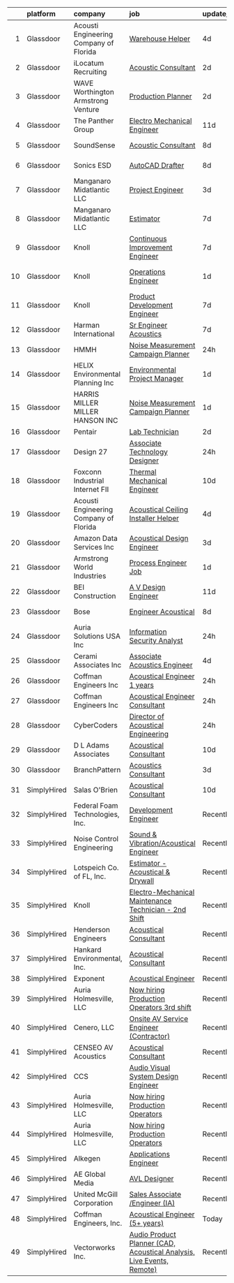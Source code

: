 

|    | platform    | company                                | job                                                                                                                                                                                                                                                                                                                                                                                                                                                                                                                                                                                                                                                                                                                                                                                                                                                                                                                                                                                                                                                                                                                                                                                                                                                                                                                                                                                                         | update_time   | location            |
|---:|:------------|:---------------------------------------|:------------------------------------------------------------------------------------------------------------------------------------------------------------------------------------------------------------------------------------------------------------------------------------------------------------------------------------------------------------------------------------------------------------------------------------------------------------------------------------------------------------------------------------------------------------------------------------------------------------------------------------------------------------------------------------------------------------------------------------------------------------------------------------------------------------------------------------------------------------------------------------------------------------------------------------------------------------------------------------------------------------------------------------------------------------------------------------------------------------------------------------------------------------------------------------------------------------------------------------------------------------------------------------------------------------------------------------------------------------------------------------------------------------|:--------------|:--------------------|
|  1 | Glassdoor   | Acousti Engineering Company of Florida | [Warehouse Helper](https://www.glassdoor.com/partner/jobListing.htm?pos=129&ao=1136043&s=58&guid=000001824de5c8068d72adf59dbf6368&src=GD_JOB_AD&t=SR&vt=w&ea=1&cs=1_61d542bf&cb=1659164281141&jobListingId=1008028539574&jrtk=3-0-1g96ubi18kcna801-1g96ubi1li6iq800-3f5c535f4aa1c78d-)                                                                                                                                                                                                                                                                                                                                                                                                                                                                                                                                                                                                                                                                                                                                                                                                                                                                                                                                                                                                                                                                                                                      | 4d            | Tallahassee, FL     |
|  2 | Glassdoor   | iLocatum Recruiting                    | [Acoustic Consultant](https://www.glassdoor.com/partner/jobListing.htm?pos=109&ao=1110586&s=58&guid=000001824de5c8068d72adf59dbf6368&src=GD_JOB_AD&t=SR&vt=w&ea=1&cs=1_720a7310&cb=1659164281139&jobListingId=1008033004092&cpc=2CAED5C921A5F994&jrtk=3-0-1g96ubi18kcna801-1g96ubi1li6iq800-b3abcdd3156c811e--6NYlbfkN0D1UcI9BXC1f5QSBjMbPamHM6GlmOeW7DhZo1lcFVxibe-vyE4u5NZNh4gYETyu5OMr2ICP1If2fktBvd5YHYLTFHbhGt01RMg9iVKo_mlFBStTS8yb74ZHGLow-pCanMfgy2ZQaM4V4egEhIdl4bKhI5vc4y938uAjC7qZA03lHsJv8ilY7vMuJmiaibTgGw4uXl58fe6TGeqpcBTovQk6jirOWBai3k6DdQKSHcgCtt4hgP1V2lvqEgVlywcCxi5KpSsHebPUZs_mk3iAD7U5juZzA73daFrWTNHAeoXlIkSduMjguKAN55GagpXDIG3y6sy_WeFf_-IJQdni8bOjYie90BjL42LsYTM9bbZIqSt40V04KEN6vODvFIEBVn4PbQW9XBerSMvcjA-RHxcfVs2CzSPK5p_jZTo3CIHNcVBemOogqcr6Q2nbrqMQT4b-80CuFghhR9ikFLkL6kr96NfLBfDEOW6sJJpr0CgeHF9-P3Tku7JJs3R1wTdeU6F_1ThYUBuqmVkfxCoYY4qP037lxKp7nKs20mFoiZMp2g%3D%3D)                                                                                                                                                                                                                                                                                                                                                                                                                                                                                                  | 2d            | New York, NY        |
|  3 | Glassdoor   | WAVE   Worthington Armstrong Venture   | [Production Planner](https://www.glassdoor.com/partner/jobListing.htm?pos=104&ao=1110586&s=58&guid=000001824de5c8068d72adf59dbf6368&src=GD_JOB_AD&t=SR&vt=w&ea=1&cs=1_a17c401b&cb=1659164281138&jobListingId=1008033329938&cpc=BCC169F53084E245&jrtk=3-0-1g96ubi18kcna801-1g96ubi1li6iq800-c999e79d688c95d6--6NYlbfkN0BTulKQ62FfEOJT-xD4mupRMsoKNTN8aR1sqftDsJ-ZPg-SAU92t4fAAevrrRtJXFKJIYVnWSeVWf_REL2gftOtljyihgygqbsTDjreu_XwtAGoxz5zLgbkqOR6_3RQwv-hh33dHxqxwZpGo29tOGzKMn2nfySPLOBHWVADz5K4mDHSCILHP9KJfSHKZvZb3YowzMXDICzFJ7UvlIORfmjz1wpBwv6r58qZ2XiSSyPzuFcji6n50Fkwz4Wo6PNj9wLRRdyUzoVyV67kiia7NMbtl_dBdHoghCvj4UiJRzNG-1cHAxZHI60HZ9r76rvAzW1G40LEAcOgMuR3fTQeH7cp0OH8MmaTo7FaNbZg6mUsouzlCF_lY5OevUATPGVSKXRpaZaSTy6LHFiKHLR8RyXO02NaN2klh-WXUrpZ8e0xm3ioYNp3Rg_Lcy4C1OmI9Jr9AgSwZiTxcWQx8NpX3wem0GK41z2SypI5WEt7xCptV45G4V1vGyGcH_NcqDIAvyI%3D)                                                                                                                                                                                                                                                                                                                                                                                                                                                                                                                                                 | 2d            | Alpharetta, GA      |
|  4 | Glassdoor   | The Panther Group                      | [Electro Mechanical Engineer](https://www.glassdoor.com/partner/jobListing.htm?pos=108&ao=1110586&s=58&guid=000001824de5c8068d72adf59dbf6368&src=GD_JOB_AD&t=SR&vt=w&ea=1&cs=1_63baef2a&cb=1659164281139&jobListingId=1008012152413&cpc=451933188B21919D&jrtk=3-0-1g96ubi18kcna801-1g96ubi1li6iq800-1b4b3d4c5c5de8e7--6NYlbfkN0CNPMheye81CzYnvunZY7yovNfSZKsgaMjzK-BTgXufI2fDZqb14OtID8EITmQy8dMzcIOru73pDKHPrNY-MK7sf-TavplzRMUtNmfhs4UtBexdbvnY3PLr7KnDrYeBYwXMUoTHBfN1mJn5LLEIikLdICZG_lovf7skNNzFH6Y3acbBQ15OpWQgO0URCBp1U2zgM0_BSUItVI63H-pczug67e5naZ3DzHE3aqRwDGrmB92zGzjP7ZK9cEcBqeCjxOWRxI8gNB3pgvSB7M7RDp4lCGraTZytK5CJZIZBf1brO9qoqSleLTt_FY7eK6xUa04XSeYq7AdjNlQPzODto1vJwymLLfg9XsDVGxbG-N-krfHlzE_khqSeUnI5i0PEMR6qHXDqCG8bwrUBGXVkG-dmbSQ07HfYjKJemUp2xmMWegfQrkPV0JXGfwwA6cGGyO-dxMvuLLrt-LuB0ALGgC2kmsZtmiyQinS-hQ0kVndlBfdbljiw8aq9HhE88gffQDvYeAasep8zRA%3D%3D)                                                                                                                                                                                                                                                                                                                                                                                                                                                                                                                          | 11d           | Littleton, MA       |
|  5 | Glassdoor   | SoundSense                             | [Acoustic Consultant](https://www.glassdoor.com/partner/jobListing.htm?pos=118&ao=1136043&s=58&guid=000001824de5c8068d72adf59dbf6368&src=GD_JOB_AD&t=SR&vt=w&cs=1_55e9e42e&cb=1659164281140&jobListingId=1008021485671&jrtk=3-0-1g96ubi18kcna801-1g96ubi1li6iq800-dcecbf6f1e953eaf-)                                                                                                                                                                                                                                                                                                                                                                                                                                                                                                                                                                                                                                                                                                                                                                                                                                                                                                                                                                                                                                                                                                                        | 8d            | New York, NY        |
|  6 | Glassdoor   | Sonics ESD                             | [AutoCAD Drafter](https://www.glassdoor.com/partner/jobListing.htm?pos=119&ao=1136043&s=58&guid=000001824de5c8068d72adf59dbf6368&src=GD_JOB_AD&t=SR&vt=w&ea=1&cs=1_8c234938&cb=1659164281141&jobListingId=1008020744654&jrtk=3-0-1g96ubi18kcna801-1g96ubi1li6iq800-d2f34a447545804c-)                                                                                                                                                                                                                                                                                                                                                                                                                                                                                                                                                                                                                                                                                                                                                                                                                                                                                                                                                                                                                                                                                                                       | 8d            | Monterey, CA        |
|  7 | Glassdoor   | Manganaro Midatlantic  LLC             | [Project Engineer](https://www.glassdoor.com/partner/jobListing.htm?pos=105&ao=1110586&s=58&guid=000001824de5c8068d72adf59dbf6368&src=GD_JOB_AD&t=SR&vt=w&ea=1&cs=1_0a9919ac&cb=1659164281138&jobListingId=1008030418645&cpc=6BF42D0955AE9A34&jrtk=3-0-1g96ubi18kcna801-1g96ubi1li6iq800-500d17dba1d2b815--6NYlbfkN0CSBNOnuxzeKKpLLk6KnyES8NvdEH3lV6drVITrW4BR0tkduY4ry7gXWYSV_NtLeQ6fnjefROLSIJK3K7xizUFdG5FwaBRhgSgEMIqAQRM8tr2TVHEjtTzJzL55KcObj9IlcqoZf8g6KhJDKsl9C_qM2DGn8LRDu6s22hmGJ00M2DfCZhFA8O8ine_TKD3R4iSakSbEDipBIBCTFmUy3g_m-IiU-lA5QlmRThVqjNwYNtUWvsJMPteFplAAxFsD4pUPCP3Hp2SSvSbNRSk_tnD4kqsMykwie5p4sDFCtaeYFQH64wspq2B1T74wfYburpt3v0cp74L1CJDkxhVU6ncEcItcuqV_mSq3gR8__P6dv7xhaTg05yyICca87RxHHWD8d-oJl1OsKNRsaupEI2yGXZ9rK2PfksbWP74WvcVc5mLffffzjh53FWG8FrDtFIXOTMbcV4SzRrKNrIERyByRLZhxNfPXcNaDtb95KXm8nogoAWNAqQHn21zCQbElpLc%3D)                                                                                                                                                                                                                                                                                                                                                                                                                                                                                                                                                   | 3d            | Nashville, TN       |
|  8 | Glassdoor   | Manganaro Midatlantic  LLC             | [Estimator](https://www.glassdoor.com/partner/jobListing.htm?pos=101&ao=1110586&s=58&guid=000001824de5c8068d72adf59dbf6368&src=GD_JOB_AD&t=SR&vt=w&ea=1&cs=1_c452820f&cb=1659164281137&jobListingId=1008023243584&cpc=5B877AD962FD223B&jrtk=3-0-1g96ubi18kcna801-1g96ubi1li6iq800-a272c473645519af--6NYlbfkN0CSBNOnuxzeKKpLLk6KnyES8NvdEH3lV6drVITrW4BR0tkduY4ry7gXPqdiuQCM6EyD325cyxiJfSovCmU5QY0oF6M3i1Y8TTPZWvV-rVqMC9LnR9-Yo12zIhU8TaB9YMIaKak9K2pNmuU8WSXuhb09qm44QuUkuTZil4jvDXAA-b2wE6HAA5B2k1SsueRTIkMcnukkOXilZzpjJJj9NGzgddaM6UJOnTk1svOwlHub6JiwNM73bbRfG97lQ7TzwqMa7OtIZ_qK4oTrLzzCwtQ8fC6rw8rGNvMdAnDsGx9gCxa8rIVhoX3tyIVHGXZ2cwXfna-5x2VAZvvm_dVB25UL6qAZAbqu1YvAbdml6mSqByz1X-9oYiYGtqI2ZRGIZFjHWKSwoo2z1iktrwn_zy0x6YFmPODAm6O_M0SosrHcnoLW1Kh9eP-pQH6VJYMSY-BMBkXqMOa4_cFc0ZnWPhO3BVk29GWsb0KCw7Q3UClELe_UGak7jZrj1VUgfuqdSd2rqa9-YAM7ug%3D%3D)                                                                                                                                                                                                                                                                                                                                                                                                                                                                                                                                            | 7d            | Richmond, VA        |
|  9 | Glassdoor   | Knoll                                  | [Continuous Improvement Engineer](https://www.glassdoor.com/partner/jobListing.htm?pos=123&ao=1136043&s=58&guid=000001824de5c8068d72adf59dbf6368&src=GD_JOB_AD&t=SR&vt=w&ea=1&cs=1_285c4dbe&cb=1659164281141&jobListingId=1008024033983&jrtk=3-0-1g96ubi18kcna801-1g96ubi1li6iq800-7fa7b3b5d29053da-)                                                                                                                                                                                                                                                                                                                                                                                                                                                                                                                                                                                                                                                                                                                                                                                                                                                                                                                                                                                                                                                                                                       | 7d            | East Greenville, PA |
| 10 | Glassdoor   | Knoll                                  | [Operations Engineer](https://www.glassdoor.com/partner/jobListing.htm?pos=124&ao=1136043&s=58&guid=000001824de5c8068d72adf59dbf6368&src=GD_JOB_AD&t=SR&vt=w&ea=1&cs=1_e1ce3202&cb=1659164281141&jobListingId=1008036785053&jrtk=3-0-1g96ubi18kcna801-1g96ubi1li6iq800-dd9d847332eaefc4-)                                                                                                                                                                                                                                                                                                                                                                                                                                                                                                                                                                                                                                                                                                                                                                                                                                                                                                                                                                                                                                                                                                                   | 1d            | East Greenville, PA |
| 11 | Glassdoor   | Knoll                                  | [Product Development Engineer](https://www.glassdoor.com/partner/jobListing.htm?pos=125&ao=1136043&s=58&guid=000001824de5c8068d72adf59dbf6368&src=GD_JOB_AD&t=SR&vt=w&ea=1&cs=1_8f027e1b&cb=1659164281141&jobListingId=1008024033981&jrtk=3-0-1g96ubi18kcna801-1g96ubi1li6iq800-18052fa2bf31b398-)                                                                                                                                                                                                                                                                                                                                                                                                                                                                                                                                                                                                                                                                                                                                                                                                                                                                                                                                                                                                                                                                                                          | 7d            | East Greenville, PA |
| 12 | Glassdoor   | Harman International                   | [Sr  Engineer  Acoustics](https://www.glassdoor.com/partner/jobListing.htm?pos=126&ao=1136043&s=58&guid=000001824de5c8068d72adf59dbf6368&src=GD_JOB_AD&t=SR&vt=w&cs=1_de7208a1&cb=1659164281141&jobListingId=1008023517540&jrtk=3-0-1g96ubi18kcna801-1g96ubi1li6iq800-8b2ea931e0165b62-)                                                                                                                                                                                                                                                                                                                                                                                                                                                                                                                                                                                                                                                                                                                                                                                                                                                                                                                                                                                                                                                                                                                    | 7d            | Novi, MI            |
| 13 | Glassdoor   | HMMH                                   | [Noise Measurement Campaign Planner](https://www.glassdoor.com/partner/jobListing.htm?pos=117&ao=1136043&s=58&guid=000001824de5c8068d72adf59dbf6368&src=GD_JOB_AD&t=SR&vt=w&ea=1&cs=1_f349c675&cb=1659164281140&jobListingId=1008037699917&jrtk=3-0-1g96ubi18kcna801-1g96ubi1li6iq800-1168839ea92bc7ec-)                                                                                                                                                                                                                                                                                                                                                                                                                                                                                                                                                                                                                                                                                                                                                                                                                                                                                                                                                                                                                                                                                                    | 24h           | Remote              |
| 14 | Glassdoor   | HELIX Environmental Planning  Inc      | [Environmental Project Manager](https://www.glassdoor.com/partner/jobListing.htm?pos=107&ao=1110586&s=58&guid=000001824de5c8068d72adf59dbf6368&src=GD_JOB_AD&t=SR&vt=w&ea=1&cs=1_b06222d6&cb=1659164281139&jobListingId=1008035939254&cpc=FD1C1DA32C38CFA7&jrtk=3-0-1g96ubi18kcna801-1g96ubi1li6iq800-1215fc60992768c0--6NYlbfkN0BXfkHHz_AtdSVqqMg6cNBtxrAHPGd1Ga-vcHsqg8uhlHnsTi4bG4BX1NzpvMTNLorQW0pfQbXkvUcJ8Yfd9ZaxuvpxqOgYJ2HIZ-vtfYKQZHho3VSEaiRNi2vRvTENK6qJFX85_p50X-CDgoNWDmu0ZVL-KBhspF4p0WNWlTPpfHVMVks000zfeihIWghjIvaZP102DyUqZ4iR5VGE748pPxgNINKPfjetYrn9XHSh4Gt5KK0epqZouaMcUSoXCnvGQ_9tNr0sqajKiAfWQqycFVOmZpmMblPVHuBNsTfk2VbISUohufuVMOYgBlrm2KvMwWpg3E_unAgqm7zM3XtohjFSrnztEILDQffnyT8rq608hLeiRkfmxkfrMW0pAirv85tALlLqjHDFgG4CZvHLzIsfa4o_x0XwBIB-ObK8Pl65Z0zvZHcIYiauL0ltqXoPNP1ylAcvZaJt1gA6Lw8-eWW0gZ2NNyft83xijOc6yA%3D%3D)                                                                                                                                                                                                                                                                                                                                                                                                                                                                                                                                                        | 1d            | Irvine, CA          |
| 15 | Glassdoor   | HARRIS MILLER MILLER   HANSON INC      | [Noise Measurement Campaign Planner](https://www.glassdoor.com/partner/jobListing.htm?pos=120&ao=1136043&s=58&guid=000001824de5c8068d72adf59dbf6368&src=GD_JOB_AD&t=SR&vt=w&ea=1&cs=1_4fdb52dd&cb=1659164281141&jobListingId=1008035733460&jrtk=3-0-1g96ubi18kcna801-1g96ubi1li6iq800-7bc546116fbc144c-)                                                                                                                                                                                                                                                                                                                                                                                                                                                                                                                                                                                                                                                                                                                                                                                                                                                                                                                                                                                                                                                                                                    | 1d            | Remote              |
| 16 | Glassdoor   | Pentair                                | [Lab Technician](https://www.glassdoor.com/partner/jobListing.htm?pos=103&ao=1110586&s=58&guid=000001824de5c8068d72adf59dbf6368&src=GD_JOB_AD&t=SR&vt=w&ea=1&cs=1_74563009&cb=1659164281138&jobListingId=1008033061600&cpc=8D52E76475A7E842&jrtk=3-0-1g96ubi18kcna801-1g96ubi1li6iq800-d847532aa3814301--6NYlbfkN0ArCD_RdrKpwdIL6cUcEsoiLNKhbTi0V3G9FrUpA1yUqRVbaITwEMEOPdXrJSDk3lQyKLLrCIQqVwDu0ake6JCZpfokyusxSLuS7D9rryeol33tBpumF6UBqLqqS-tU1tQxAVkdMD2tNC1kwhs04S_CLxdi0GmEWd7bJ_YBnPAmXuPmVcTtE88-y7p0LtpNAcBFyL40e90NCLuSUL-i6zqd2bFdDdEKRbzxlLDAPcKzpsuNBdeLHOESYJYpOnB7oyKWd5futes66GzuHe-UJeHhPc91wCDNzinpuG-V1eQi4jnGz09fHd4ZaDnQsurhy3AxgxwRe2RqassJ8xKIyvZhPunuB2tM4a7UMojtuE6Fo9bwEFrhUqLFacMxq9X0aP9Sju9IHKVIhKXkh8jxNHuAIFCQny7e7w1RPZzQtOTuABzYkVgPFTj41WW-nDcpkK61OduMySIz6W76X8WfjMj7ARsV5tX5mY9mIIiczVjL_MAQBmw5CYkPvSRfP1xLUMkXLBnNYXpivw%3D%3D)                                                                                                                                                                                                                                                                                                                                                                                                                                                                                                                                       | 2d            | Delavan, WI         |
| 17 | Glassdoor   | Design 27                              | [Associate Technology Designer](https://www.glassdoor.com/partner/jobListing.htm?pos=102&ao=1110586&s=58&guid=000001824de5c8068d72adf59dbf6368&src=GD_JOB_AD&t=SR&vt=w&ea=1&cs=1_7305d42a&cb=1659164281138&jobListingId=1008038352497&cpc=618B7C2C2BCBC227&jrtk=3-0-1g96ubi18kcna801-1g96ubi1li6iq800-73294a78ebfdd63b--6NYlbfkN0AZdIuP4NPWig_aPKyAkjMTZqaOmelRvYdJiZXCUPZp4xYVVxxVVKO9OsnmzKXZkXty8jQnqItF-2w7S3agRcuQwTz3jAawJm3KJAwXR9Sfo7t7bPVfi154e4hByh0L9ThSAIpPHvyjbBuf02Fd78aZwpWsb4FaZqppnsDMEK15BY9AvkLtiU3YRuCfVM-ss6XUzck3xHSFYnyO-yRz8oZXo9idbUyBQq22onxoQNraR7ip9OwDhD6_ti7Nr5chRisYHQXCpt3YQJlAF7Sw5_oaorI9QgY4evtyl5-40kCFKsmYOUmnWOl2WsTitxr_RKthAqI36VNXPNhZA0DZriC1w8zgZnsuYUimrweUTm4lEcvcBSxoBsqGruTa8L1z1vyceuHbMXmTZsO3ES2FkrnCzDUoCXWIKoLJDzLlH0JVeTwdK8I0NdCMd96MT6VTlhaijamX67KEPeNvv8T5K_YMQMOOCwEhY_sRqEuiLC9Ld78vVPOsbhqQtf3MSK5LWghcCheyd4zxwA%3D%3D)                                                                                                                                                                                                                                                                                                                                                                                                                                                                                                                        | 24h           | Indianapolis, IN    |
| 18 | Glassdoor   | Foxconn Industrial Internet   FII      | [Thermal Mechanical Engineer](https://www.glassdoor.com/partner/jobListing.htm?pos=121&ao=1136043&s=58&guid=000001824de5c8068d72adf59dbf6368&src=GD_JOB_AD&t=SR&vt=w&ea=1&cs=1_e416db0f&cb=1659164281141&jobListingId=1008015167325&jrtk=3-0-1g96ubi18kcna801-1g96ubi1li6iq800-249eaec146e52f73-)                                                                                                                                                                                                                                                                                                                                                                                                                                                                                                                                                                                                                                                                                                                                                                                                                                                                                                                                                                                                                                                                                                           | 10d           | Houston, TX         |
| 19 | Glassdoor   | Acousti Engineering Company of Florida | [Acoustical Ceiling Installer Helper](https://www.glassdoor.com/partner/jobListing.htm?pos=113&ao=1136043&s=58&guid=000001824de5c8068d72adf59dbf6368&src=GD_JOB_AD&t=SR&vt=w&ea=1&cs=1_5cf3db87&cb=1659164281139&jobListingId=1008028539575&jrtk=3-0-1g96ubi18kcna801-1g96ubi1li6iq800-76f073ef742d5a2c-)                                                                                                                                                                                                                                                                                                                                                                                                                                                                                                                                                                                                                                                                                                                                                                                                                                                                                                                                                                                                                                                                                                   | 4d            | Tallahassee, FL     |
| 20 | Glassdoor   | Amazon Data Services  Inc              | [Acoustical Design Engineer](https://www.glassdoor.com/partner/jobListing.htm?pos=115&ao=1136043&s=58&guid=000001824de5c8068d72adf59dbf6368&src=GD_JOB_AD&t=SR&vt=w&cs=1_ce63cc20&cb=1659164281140&jobListingId=1008031246602&jrtk=3-0-1g96ubi18kcna801-1g96ubi1li6iq800-bfcba6d97c845406-)                                                                                                                                                                                                                                                                                                                                                                                                                                                                                                                                                                                                                                                                                                                                                                                                                                                                                                                                                                                                                                                                                                                 | 3d            | Herndon, VA         |
| 21 | Glassdoor   | Armstrong World Industries             | [Process Engineer Job](https://www.glassdoor.com/partner/jobListing.htm?pos=127&ao=1136043&s=58&guid=000001824de5c8068d72adf59dbf6368&src=GD_JOB_AD&t=SR&vt=w&cs=1_dd0e33f6&cb=1659164281141&jobListingId=1008036335958&jrtk=3-0-1g96ubi18kcna801-1g96ubi1li6iq800-d8b00dbad97a80f1-)                                                                                                                                                                                                                                                                                                                                                                                                                                                                                                                                                                                                                                                                                                                                                                                                                                                                                                                                                                                                                                                                                                                       | 1d            | Hilliard, OH        |
| 22 | Glassdoor   | BEI Construction                       | [A V Design Engineer](https://www.glassdoor.com/partner/jobListing.htm?pos=130&ao=1136043&s=58&guid=000001824de5c8068d72adf59dbf6368&src=GD_JOB_AD&t=SR&vt=w&ea=1&cs=1_15b195ec&cb=1659164281141&jobListingId=1008013175113&jrtk=3-0-1g96ubi18kcna801-1g96ubi1li6iq800-74267231eab92c0e-)                                                                                                                                                                                                                                                                                                                                                                                                                                                                                                                                                                                                                                                                                                                                                                                                                                                                                                                                                                                                                                                                                                                   | 11d           | San Leandro, CA     |
| 23 | Glassdoor   | Bose                                   | [Engineer  Acoustical](https://www.glassdoor.com/partner/jobListing.htm?pos=112&ao=1136043&s=58&guid=000001824de5c8068d72adf59dbf6368&src=GD_JOB_AD&t=SR&vt=w&cs=1_81b3bb9e&cb=1659164281139&jobListingId=1008021268156&jrtk=3-0-1g96ubi18kcna801-1g96ubi1li6iq800-727324029b54fd6b-)                                                                                                                                                                                                                                                                                                                                                                                                                                                                                                                                                                                                                                                                                                                                                                                                                                                                                                                                                                                                                                                                                                                       | 8d            | Framingham, MA      |
| 24 | Glassdoor   | Auria Solutions USA  Inc               | [Information Security Analyst](https://www.glassdoor.com/partner/jobListing.htm?pos=122&ao=1136043&s=58&guid=000001824de5c8068d72adf59dbf6368&src=GD_JOB_AD&t=SR&vt=w&ea=1&cs=1_b2b5302a&cb=1659164281141&jobListingId=1008038353277&jrtk=3-0-1g96ubi18kcna801-1g96ubi1li6iq800-130add17ac7ba850-)                                                                                                                                                                                                                                                                                                                                                                                                                                                                                                                                                                                                                                                                                                                                                                                                                                                                                                                                                                                                                                                                                                          | 24h           | Southfield, MI      |
| 25 | Glassdoor   | Cerami   Associates Inc                | [Associate  Acoustics Engineer](https://www.glassdoor.com/partner/jobListing.htm?pos=116&ao=1136043&s=58&guid=000001824de5c8068d72adf59dbf6368&src=GD_JOB_AD&t=SR&vt=w&ea=1&cs=1_6c24b7d8&cb=1659164281140&jobListingId=1008028975106&jrtk=3-0-1g96ubi18kcna801-1g96ubi1li6iq800-e4f4b677e7dd5780-)                                                                                                                                                                                                                                                                                                                                                                                                                                                                                                                                                                                                                                                                                                                                                                                                                                                                                                                                                                                                                                                                                                         | 4d            | New York, NY        |
| 26 | Glassdoor   | Coffman Engineers  Inc                 | [Acoustical Engineer  1  years ](https://www.glassdoor.com/partner/jobListing.htm?pos=111&ao=1136043&s=58&guid=000001824de5c8068d72adf59dbf6368&src=GD_JOB_AD&t=SR&vt=w&cs=1_e0f266dd&cb=1659164281139&jobListingId=1008039070827&jrtk=3-0-1g96ubi18kcna801-1g96ubi1li6iq800-c1e1be890a04a532-)                                                                                                                                                                                                                                                                                                                                                                                                                                                                                                                                                                                                                                                                                                                                                                                                                                                                                                                                                                                                                                                                                                             | 24h           | San Diego, CA       |
| 27 | Glassdoor   | Coffman Engineers  Inc                 | [Acoustical Engineer   Consultant](https://www.glassdoor.com/partner/jobListing.htm?pos=114&ao=1136043&s=58&guid=000001824de5c8068d72adf59dbf6368&src=GD_JOB_AD&t=SR&vt=w&cs=1_ee29ffd7&cb=1659164281140&jobListingId=1008039070876&jrtk=3-0-1g96ubi18kcna801-1g96ubi1li6iq800-aed888c17bcfc3d9-)                                                                                                                                                                                                                                                                                                                                                                                                                                                                                                                                                                                                                                                                                                                                                                                                                                                                                                                                                                                                                                                                                                           | 24h           | Oakland, CA         |
| 28 | Glassdoor   | CyberCoders                            | [Director of Acoustical Engineering](https://www.glassdoor.com/partner/jobListing.htm?pos=106&ao=1110586&s=58&guid=000001824de5c8068d72adf59dbf6368&src=GD_JOB_AD&t=SR&vt=w&ea=1&cs=1_8c3c8d97&cb=1659164281139&jobListingId=1008038419317&cpc=334ABAF5D42DC775&jrtk=3-0-1g96ubi18kcna801-1g96ubi1li6iq800-fe3bf66c3e207c8a--6NYlbfkN0CpFJQzrgRR8WqXWK1qKKEqALWJw739KlKqr2H-MSI4eoBlI4EFrmor2FYZMP3muM3AyC5F4gtnZ4Oy9kzD0syi7qAbNcaNoiMVeQSi3yPSm-NNIptBfqSI23W2AWzVPwAfdcQMHEE1ixH4ecPz1NwVwZyxmIGPKP7WfLz2LUHyj1ZEOMAO5Bp5r66jakemzkHs_9CiUjyiBsPLCgm-6ojGWMLQD7I3MfZ6fDtAYsngp930a0iRA1yPaGWA9xw4p3ZUOBnFp7ezuRAOtTOZ87dhCrM34yDrTst-bODaYM9kcIA38YK5Wj8CCXsx7Z7BNkXEq-Ho6VSEfzkCXF5zpAeXyeV10_19YCaua4q81KlbSsFIQpJnm0L9SfVm1dEgsq6RegKnpc05atEzDEfclKMJlGEmBLAAVcIi4hK5c4eUnW3Pzdo0riW_mwyy80NEjfIaEXMYM0Gz0yfdHxFV7q6RPtm1tsASrrVl5LdUu7JjX7xib9Pzbbp2B8j2__tY-THaGP4uiw3olhPIqV8bfGeLR0aPNk3lLpCEKN_gyV3HYdPdLqE-BCcKovP21JUsm2GaFhu1YQNkj_S19RnaB27UUE-gsZ4M4W2DvEAXpY6KlvQmAAqKhZKFor30KXa30mEla3m_isWhKUK7r5P2PkUtI0MlSHioE7jneWpzSJuJh0Rdq0ayEPXVSScB5gINxkpOGw-24k52FP8vpZhD33FmfTpbqGWgH7Td7zTWg9mClbHBM_KKwRH2Iije0TOsSSIlvp_TuuIAslxXKmbYTfn2x97tnzdoD_l5N1UEsUIc7FLyn3MVINZyCapZZCw3MKm26780cRtTpRAvySQut-gHYGDGFeMjOf059P6Z-sSfH4U0ETfaaJsnyyJfOvtvfKJ4MD1xbjcbcB79MMQsuvA3fbtnpUWI2TkJCndEMBidcMZjUrApIyGdRIDgzZwwpydj0zo57-inoi2YUgQCq9H4y6cxz88CYMGUetDFj8ZpQ3fBpj6jPOwqQrLEh8pcKcA%3D) | 24h           | Austin, TX          |
| 29 | Glassdoor   | D  L  Adams Associates                 | [Acoustical Consultant](https://www.glassdoor.com/partner/jobListing.htm?pos=110&ao=1136043&s=58&guid=000001824de5c8068d72adf59dbf6368&src=GD_JOB_AD&t=SR&vt=w&cs=1_549a97ec&cb=1659164281139&jobListingId=1008016053707&jrtk=3-0-1g96ubi18kcna801-1g96ubi1li6iq800-196f73e0554f63bf-)                                                                                                                                                                                                                                                                                                                                                                                                                                                                                                                                                                                                                                                                                                                                                                                                                                                                                                                                                                                                                                                                                                                      | 10d           | Remote              |
| 30 | Glassdoor   | BranchPattern                          | [Acoustics Consultant](https://www.glassdoor.com/partner/jobListing.htm?pos=128&ao=1136043&s=58&guid=000001824de5c8068d72adf59dbf6368&src=GD_JOB_AD&t=SR&vt=w&ea=1&cs=1_149a1c85&cb=1659164281141&jobListingId=1008029956530&jrtk=3-0-1g96ubi18kcna801-1g96ubi1li6iq800-3374fb33da672227-)                                                                                                                                                                                                                                                                                                                                                                                                                                                                                                                                                                                                                                                                                                                                                                                                                                                                                                                                                                                                                                                                                                                  | 3d            | Kansas City, MO     |
| 31 | SimplyHired | Salas O'Brien                          | [Acoustical Consultant](https://www.simplyhired.com/job/eSu5HuVjm_ZoEj7VJuMeHSXYwe7JCeGTPlvePNCrgmyeI5-Naaa6MQ?q=acoustical+engineering)                                                                                                                                                                                                                                                                                                                                                                                                                                                                                                                                                                                                                                                                                                                                                                                                                                                                                                                                                                                                                                                                                                                                                                                                                                                                    | 10d           | United States       |
| 32 | SimplyHired | Federal Foam Technologies, Inc.        | [Development Engineer](https://www.simplyhired.com/job/OZRL5QxFyiVH1G9AWySM02YHcEKgtv3NlEZpMASq0VP6DsB2Xse8nA?q=acoustical+engineering)                                                                                                                                                                                                                                                                                                                                                                                                                                                                                                                                                                                                                                                                                                                                                                                                                                                                                                                                                                                                                                                                                                                                                                                                                                                                     | Recently      | New Richmond, WI    |
| 33 | SimplyHired | Noise Control Engineering              | [Sound & Vibration/Acoustical Engineer](https://www.simplyhired.com/job/CDceFb5v_j1NCLBATcrmv4bMydXPH2pI1EIle-yEFeglI5YMjWrWuA?q=acoustical+engineering)                                                                                                                                                                                                                                                                                                                                                                                                                                                                                                                                                                                                                                                                                                                                                                                                                                                                                                                                                                                                                                                                                                                                                                                                                                                    | Recently      | Billerica, MA       |
| 34 | SimplyHired | Lotspeich Co. of FL, Inc.              | [Estimator - Acoustical & Drywall](https://www.simplyhired.com/job/xGGVaTTelByRUZNDcdARG-Wf0QgBsWV6Gf74SlmZx1odPHILFMUk6A?q=acoustical+engineering)                                                                                                                                                                                                                                                                                                                                                                                                                                                                                                                                                                                                                                                                                                                                                                                                                                                                                                                                                                                                                                                                                                                                                                                                                                                         | Recently      | West Palm Beach, FL |
| 35 | SimplyHired | Knoll                                  | [Electro-Mechanical Maintenance Technician - 2nd Shift](https://www.simplyhired.com/job/9z8RPL-tDHFF4bWHqBXTsPYz7jGwLno6T3S_ZJ5rmhl0f43VbnzTBA?q=acoustical+engineering)                                                                                                                                                                                                                                                                                                                                                                                                                                                                                                                                                                                                                                                                                                                                                                                                                                                                                                                                                                                                                                                                                                                                                                                                                                    | Recently      | East Greenville, PA |
| 36 | SimplyHired | Henderson Engineers                    | [Acoustical Consultant](https://www.simplyhired.com/job/eUozg0COUTagAe9IZamS1zUaMXCsMz97T7hC9QAJ6Yf6SNVhzyiIkg?q=acoustical+engineering)                                                                                                                                                                                                                                                                                                                                                                                                                                                                                                                                                                                                                                                                                                                                                                                                                                                                                                                                                                                                                                                                                                                                                                                                                                                                    | Recently      | United States       |
| 37 | SimplyHired | Hankard Environmental, Inc.            | [Acoustical Consultant](https://www.simplyhired.com/job/0x2MSF7wPkoxfd4cYNuwz6KoT4MCNz-dRnhPt3b4HO8vxUrNHUqgPw?q=acoustical+engineering)                                                                                                                                                                                                                                                                                                                                                                                                                                                                                                                                                                                                                                                                                                                                                                                                                                                                                                                                                                                                                                                                                                                                                                                                                                                                    | Recently      | Verona, WI          |
| 38 | SimplyHired | Exponent                               | [Acoustical Engineer](https://www.simplyhired.com/job/nMy82zE1F-azJoMBlwlsWpvjOaLhPcZvJxPU7KQIycRYMIdhZk4m3w?q=acoustical+engineering)                                                                                                                                                                                                                                                                                                                                                                                                                                                                                                                                                                                                                                                                                                                                                                                                                                                                                                                                                                                                                                                                                                                                                                                                                                                                      | Recently      | Denver, CO          |
| 39 | SimplyHired | Auria Holmesville, LLC                 | [Now hiring Production Operators 3rd shift](https://www.simplyhired.com/job/bB-eQTC99Mt7S8ZFkDWqaDfVKWNtIn2kTNaLqxo4fja309fbkrXzGg?q=acoustical+engineering)                                                                                                                                                                                                                                                                                                                                                                                                                                                                                                                                                                                                                                                                                                                                                                                                                                                                                                                                                                                                                                                                                                                                                                                                                                                | Recently      | Holmesville, OH     |
| 40 | SimplyHired | Cenero, LLC                            | [Onsite AV Service Engineer (Contractor)](https://www.simplyhired.com/job/L0txaO-AVpfQvKzg26TFCH3ySWb9G2VjuQzQTZZ1uUADXwo0HACskw?q=acoustical+engineering)                                                                                                                                                                                                                                                                                                                                                                                                                                                                                                                                                                                                                                                                                                                                                                                                                                                                                                                                                                                                                                                                                                                                                                                                                                                  | Recently      | San Francisco, CA   |
| 41 | SimplyHired | CENSEO AV Acoustics                    | [Acoustical Consultant](https://www.simplyhired.com/job/1N_jxDb9MMTEuQND6QewnyvyF_iNxaelf4wLZgwGTUYap5oUMZbewg?q=acoustical+engineering)                                                                                                                                                                                                                                                                                                                                                                                                                                                                                                                                                                                                                                                                                                                                                                                                                                                                                                                                                                                                                                                                                                                                                                                                                                                                    | Recently      | Hawaii              |
| 42 | SimplyHired | CCS                                    | [Audio Visual System Design Engineer](https://www.simplyhired.com/job/ary5z9j2es4oPMAOjusLJHyf7K-36e4_CuOld61njGzpItTv9_0cKA?q=acoustical+engineering)                                                                                                                                                                                                                                                                                                                                                                                                                                                                                                                                                                                                                                                                                                                                                                                                                                                                                                                                                                                                                                                                                                                                                                                                                                                      | Recently      | Denver, CO          |
| 43 | SimplyHired | Auria Holmesville, LLC                 | [Now hiring Production Operators](https://www.simplyhired.com/job/rm_mRC2I9bz8ea5-bUND2lYkIatsz62st8JcOJegkfvaBeYMshoYxQ?q=acoustical+engineering)                                                                                                                                                                                                                                                                                                                                                                                                                                                                                                                                                                                                                                                                                                                                                                                                                                                                                                                                                                                                                                                                                                                                                                                                                                                          | Recently      | Holmesville, OH     |
| 44 | SimplyHired | Auria Holmesville, LLC                 | [Now hiring Production Operators](https://www.simplyhired.com/job/rm_mRC2I9bz8ea5-bUND2lYkIatsz62st8JcOJegkfvaBeYMshoYxQ?q=acoustical+engineering)                                                                                                                                                                                                                                                                                                                                                                                                                                                                                                                                                                                                                                                                                                                                                                                                                                                                                                                                                                                                                                                                                                                                                                                                                                                          | Recently      | Holmesville, OH     |
| 45 | SimplyHired | Alkegen                                | [Applications Engineer](https://www.simplyhired.com/job/DOMsBRSGS7YDleYuhrbdCSlrsOZMgtwxgRnm7PAZTRBJcy6hPxgUmw?q=acoustical+engineering)                                                                                                                                                                                                                                                                                                                                                                                                                                                                                                                                                                                                                                                                                                                                                                                                                                                                                                                                                                                                                                                                                                                                                                                                                                                                    | Recently      | Howell, MI          |
| 46 | SimplyHired | AE Global Media                        | [AVL Designer](https://www.simplyhired.com/job/uXTiuZaUOUC3A-Cm9xz-zwkZX0-usz6k-wJkIJ5RQEmDdrYZ2FPq-A?q=acoustical+engineering)                                                                                                                                                                                                                                                                                                                                                                                                                                                                                                                                                                                                                                                                                                                                                                                                                                                                                                                                                                                                                                                                                                                                                                                                                                                                             | Recently      | Charlotte, NC       |
| 47 | SimplyHired | United McGill Corporation              | [Sales Associate /Engineer (IA)](https://www.simplyhired.com/job/sqeaGCJcwVBaL_9qmm1dIx93r65BZXVFQDKP72-MZ-tx8YzgyYYpoQ?q=acoustical+engineering)                                                                                                                                                                                                                                                                                                                                                                                                                                                                                                                                                                                                                                                                                                                                                                                                                                                                                                                                                                                                                                                                                                                                                                                                                                                           | Recently      | Des Moines, IA      |
| 48 | SimplyHired | Coffman Engineers, Inc.                | [Acoustical Engineer (5+ years)](https://www.simplyhired.com/job/ebjuTB2WpZ62ODAJvgjv3W-NnacwVrdSaPobGT1vnRdhyFb3lws0Xw?q=acoustical+engineering)                                                                                                                                                                                                                                                                                                                                                                                                                                                                                                                                                                                                                                                                                                                                                                                                                                                                                                                                                                                                                                                                                                                                                                                                                                                           | Today         | San Diego, CA       |
| 49 | SimplyHired | Vectorworks Inc.                       | [Audio Product Planner (CAD, Acoustical Analysis, Live Events, Remote)](https://www.simplyhired.com/job/E5uA4eEtjE3Tya_IrOpPKicSbSUt30SxoOGrwiAQ-0BqUuKs5xj0gw?q=acoustical+engineering)                                                                                                                                                                                                                                                                                                                                                                                                                                                                                                                                                                                                                                                                                                                                                                                                                                                                                                                                                                                                                                                                                                                                                                                                                    | Recently      | United States       |